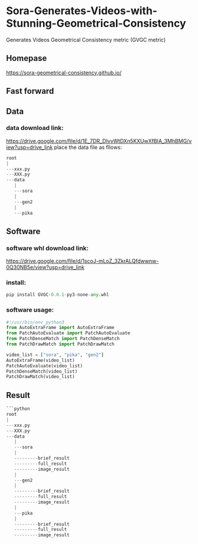 # Sora-Generates-Videos-with-Stunning-Geometrical-Consistency
Generates Videos  Geometrical Consistency metric (GVGC metric)
## Homepase
https://sora-geometrical-consistency.github.io/
## Fast forward


## Data
### data download link:
https://drive.google.com/file/d/1E_7DR_DIvvWtDXn5KXUwXfBIA_3MhBMG/view?usp=drive_link
place the data file as fllows:
```python
root
|
---xxx.py
---XXX.py
---data
   |
   ---sora
   |
   ---gen2
   |
   ---pika
```

## Software
### software whl download link:
https://drive.google.com/file/d/1scoJ-mLoZ_3ZkrALQfdwwnw-0Q30NB5e/view?usp=drive_link
### install:
```python
pip install GVGC-0.0.1-py3-none-any.whl
```

### software usage:
```python
#!/usr/bin/env python3
from AutoExtraFrame import AutoExtraFrame
from PatchAutoEvaluate import PatchAutoEvaluate
from PatchDenseMatch import PatchDenseMatch
from PatchDrawMatch import PatchDrawMatch

video_list = ["sora", "pika", "gen2"]
AutoExtraFrame(video_list)
PatchAutoEvaluate(video_list)
PatchDenseMatch(video_list)
PatchDrawMatch(video_list)
```
## Result
```python
```python
root
|
---xxx.py
---XXX.py
---data
   |
   ---sora
   |
   ---------brief_result
   ---------full_result
   ---------image_result
   |
   ---gen2
   |
   ---------brief_result
   ---------full_result
   ---------image_result
   |
   ---pika
   |
   ---------brief_result
   ---------full_result
   ---------image_result
```
```

